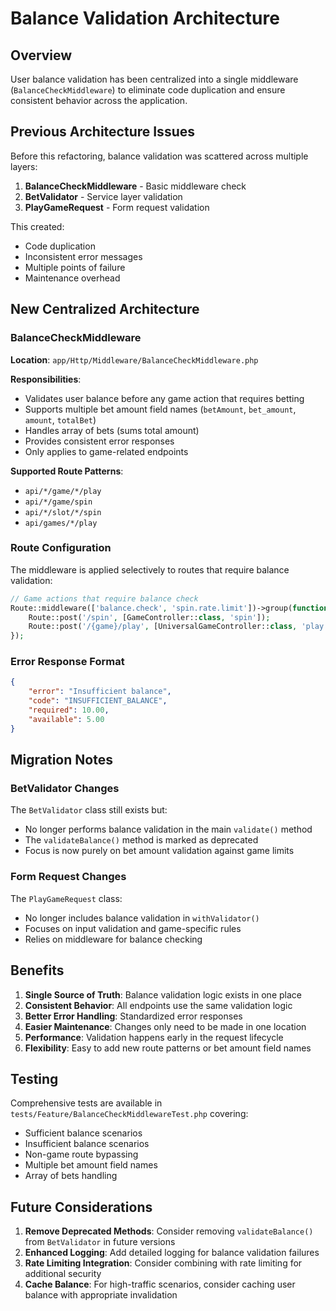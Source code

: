 # Balance Validation Architecture

## Overview

User balance validation has been centralized into a single middleware (`BalanceCheckMiddleware`) to eliminate code duplication and ensure consistent behavior across the application.

## Previous Architecture Issues

Before this refactoring, balance validation was scattered across multiple layers:

1. **BalanceCheckMiddleware** - Basic middleware check
2. **BetValidator** - Service layer validation
3. **PlayGameRequest** - Form request validation

This created:
- Code duplication
- Inconsistent error messages
- Multiple points of failure
- Maintenance overhead

## New Centralized Architecture

### BalanceCheckMiddleware

**Location**: `app/Http/Middleware/BalanceCheckMiddleware.php`

**Responsibilities**:
- Validates user balance before any game action that requires betting
- Supports multiple bet amount field names (`betAmount`, `bet_amount`, `amount`, `totalBet`)
- Handles array of bets (sums total amount)
- Provides consistent error responses
- Only applies to game-related endpoints

**Supported Route Patterns**:
- `api/*/game/*/play`
- `api/*/game/spin`
- `api/*/slot/*/spin`
- `api/games/*/play`

### Route Configuration

The middleware is applied selectively to routes that require balance validation:

```php
// Game actions that require balance check
Route::middleware(['balance.check', 'spin.rate.limit'])->group(function () {
    Route::post('/spin', [GameController::class, 'spin']);
    Route::post('/{game}/play', [UniversalGameController::class, 'play']);
});
```

### Error Response Format

```json
{
    "error": "Insufficient balance",
    "code": "INSUFFICIENT_BALANCE",
    "required": 10.00,
    "available": 5.00
}
```

## Migration Notes

### BetValidator Changes

The `BetValidator` class still exists but:
- No longer performs balance validation in the main `validate()` method
- The `validateBalance()` method is marked as deprecated
- Focus is now purely on bet amount validation against game limits

### Form Request Changes

The `PlayGameRequest` class:
- No longer includes balance validation in `withValidator()`
- Focuses on input validation and game-specific rules
- Relies on middleware for balance checking

## Benefits

1. **Single Source of Truth**: Balance validation logic exists in one place
2. **Consistent Behavior**: All endpoints use the same validation logic
3. **Better Error Handling**: Standardized error responses
4. **Easier Maintenance**: Changes only need to be made in one location
5. **Performance**: Validation happens early in the request lifecycle
6. **Flexibility**: Easy to add new route patterns or bet amount field names

## Testing

Comprehensive tests are available in `tests/Feature/BalanceCheckMiddlewareTest.php` covering:
- Sufficient balance scenarios
- Insufficient balance scenarios
- Non-game route bypassing
- Multiple bet amount field names
- Array of bets handling

## Future Considerations

1. **Remove Deprecated Methods**: Consider removing `validateBalance()` from `BetValidator` in future versions
2. **Enhanced Logging**: Add detailed logging for balance validation failures
3. **Rate Limiting Integration**: Consider combining with rate limiting for additional security
4. **Cache Balance**: For high-traffic scenarios, consider caching user balance with appropriate invalidation